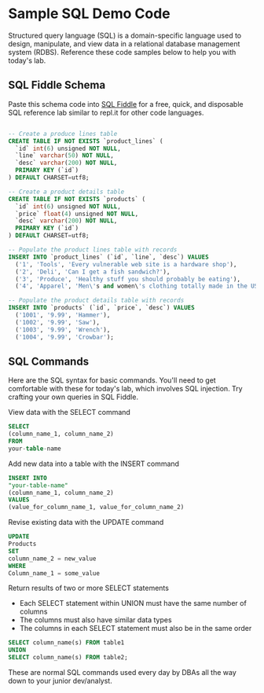 # Sample SQL Demo Code

Structured query language (SQL) is a domain-specific language used to design, manipulate, and view data in a relational database management system (RDBS). Reference these code samples below to help you with today's lab.

## SQL Fiddle Schema

Paste this schema code into [SQL Fiddle](sqlfiddle.com) for a free, quick, and disposable SQL reference lab similar to repl.it for other code languages.

```sql

-- Create a produce lines table
CREATE TABLE IF NOT EXISTS `product_lines` (
  `id` int(6) unsigned NOT NULL,
  `line` varchar(50) NOT NULL,
  `desc` varchar(200) NOT NULL,
  PRIMARY KEY (`id`)
) DEFAULT CHARSET=utf8;

-- Create a product details table
CREATE TABLE IF NOT EXISTS `products` (
  `id` int(6) unsigned NOT NULL,
  `price` float(4) unsigned NOT NULL,
  `desc` varchar(200) NOT NULL,
  PRIMARY KEY (`id`)
) DEFAULT CHARSET=utf8;

-- Populate the product lines table with records
INSERT INTO `product_lines` (`id`, `line`, `desc`) VALUES
  ('1', 'Tools', 'Every vulnerable web site is a hardware shop'),
  ('2', 'Deli', 'Can I get a fish sandwich?'),
  ('3', 'Produce', 'Healthy stuff you should probably be eating'),
  ('4', 'Apparel', 'Men\'s and women\'s clothing totally made in the US');

-- Populate the product details table with records
INSERT INTO `products` (`id`, `price`, `desc`) VALUES
  ('1001', '9.99', 'Hammer'),
  ('1002', '9.99', 'Saw'),
  ('1003', '9.99', 'Wrench'),
  ('1004', '9.99', 'Crowbar');

```

## SQL Commands

Here are the SQL syntax for basic commands. You'll need to get comfortable with these for today's lab, which involves SQL injection. Try crafting your own queries in SQL Fiddle.
 
View data with the SELECT command

```sql
SELECT
(column_name_1, column_name_2)
FROM
your-table-name
```

Add new data into a table with the INSERT command

```sql
INSERT INTO
"your-table-name"
(column_name_1, column_name_2)
VALUES
(value_for_column_name_1, value_for_column_name_2)

```

Revise existing data with the UPDATE command

```sql
UPDATE
Products
SET
column_name_2 = new_value
WHERE
Column_name_1 = some_value
```

Return results of two or more SELECT statements
- Each SELECT statement within UNION must have the same number of columns
- The columns must also have similar data types
- The columns in each SELECT statement must also be in the same order

```sql
SELECT column_name(s) FROM table1
UNION
SELECT column_name(s) FROM table2;
```
These are normal SQL commands used every day by DBAs all the way down to your junior dev/analyst. 

